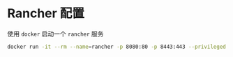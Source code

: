 # Rancher 配置

使用 `docker` 启动一个 `rancher` 服务

```bash
docker run -it --rm --name=rancher -p 8080:80 -p 8443:443 --privileged rancher/rancher
```

